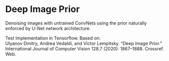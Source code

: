 # Deep Image Prior
Denoising images with untrained ConvNets using the prior naturally enforced by U-Net network architecture.

Test Implementation in Tensorflow. Based on:  
Ulyanov Dmitry, Andrea Vedaldi, and Victor Lempitsky. “Deep Image Prior.” International Journal of Computer Vision 128.7 (2020): 1867–1888. Crossref. Web.
